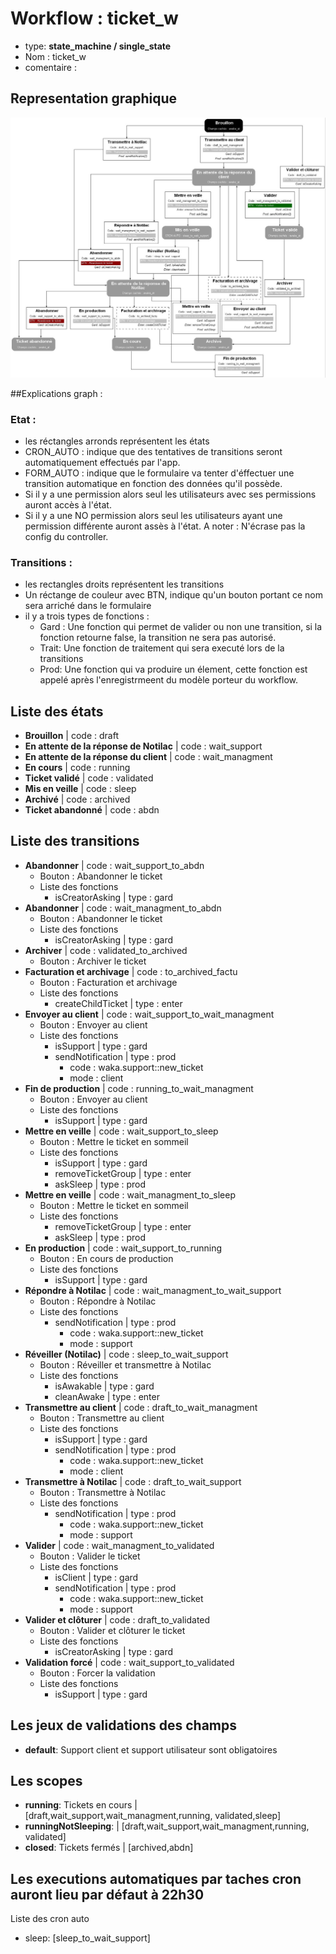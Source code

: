 # Workflow : **ticket_w**
* type: **state_machine / single_state**
* Nom : ticket_w
* comentaire : 

## Representation graphique
![](../assets/docs_images/ticket_w_tb.jpeg)


##Explications graph : 
### Etat : 
* les réctangles arronds représentent les états
* CRON_AUTO : indique que des tentatives de transitions seront automatiquement effectués par l'app. 
* FORM_AUTO : indique que le formulaire va tenter d'éffectuer une transition automatique en fonction des données qu'il possède. 
* Si il y a une permission alors seul les utilisateurs avec ses permissions auront accès à l'état. 
* Si il y a une NO permission alors seul les  utilisateurs ayant une permission différente auront assès à l'état. A noter : N'écrase pas la config du controller. 

### Transitions :  
* les rectangles droits représentent les transitions 
* Un réctange de couleur avec BTN, indique qu'un bouton portant ce nom sera arriché dans le formulaire 
* il y a trois types de fonctions : 
  * Gard : Une fonction qui permet de valider ou non une transition, si la fonction retourne false, la transition ne sera pas autorisé. 
  * Trait: Une fonction de traitement qui sera executé lors de la transitions 
  * Prod: Une fonction qui va produire un élement, cette fonction est appelé après l'enregistrmeent du modèle porteur du workflow. 

## Liste des états
* **Brouillon** | code : draft
* **En attente de la réponse de Notilac** | code : wait_support
* **En attente de la réponse du client** | code : wait_managment
* **En cours** | code : running
* **Ticket validé** | code : validated
* **Mis en veille** | code : sleep
* **Archivé** | code : archived
* **Ticket abandonné** | code : abdn

## Liste des transitions
* **Abandonner** | code : wait_support_to_abdn
    * Bouton : Abandonner le ticket
    * Liste des fonctions 
        *  isCreatorAsking | type : gard
* **Abandonner** | code : wait_managment_to_abdn
    * Bouton : Abandonner le ticket
    * Liste des fonctions 
        *  isCreatorAsking | type : gard
* **Archiver** | code : validated_to_archived
    * Bouton : Archiver le ticket
* **Facturation et archivage** | code : to_archived_factu
    * Bouton : Facturation et archivage
    * Liste des fonctions 
        *  createChildTicket | type : enter
* **Envoyer au client** | code : wait_support_to_wait_managment
    * Bouton : Envoyer au client
    * Liste des fonctions 
        *  isSupport | type : gard
        *  sendNotification | type : prod
            * code : waka.support::new_ticket 
            * mode : client 
* **Fin de production** | code : running_to_wait_managment
    * Bouton : Envoyer au client
    * Liste des fonctions 
        *  isSupport | type : gard
* **Mettre en veille** | code : wait_support_to_sleep
    * Bouton : Mettre le ticket en sommeil
    * Liste des fonctions 
        *  isSupport | type : gard
        *  removeTicketGroup | type : enter
        *  askSleep | type : prod
* **Mettre en veille** | code : wait_managment_to_sleep
    * Bouton : Mettre le ticket en sommeil
    * Liste des fonctions 
        *  removeTicketGroup | type : enter
        *  askSleep | type : prod
* **En production** | code : wait_support_to_running
    * Bouton : En cours de production
    * Liste des fonctions 
        *  isSupport | type : gard
* **Répondre à Notilac** | code : wait_managment_to_wait_support
    * Bouton : Répondre à Notilac
    * Liste des fonctions 
        *  sendNotification | type : prod
            * code : waka.support::new_ticket 
            * mode : support 
* **Réveiller (Notilac)** | code : sleep_to_wait_support
    * Bouton : Réveiller et transmettre à Notilac
    * Liste des fonctions 
        *  isAwakable | type : gard
        *  cleanAwake | type : enter
* **Transmettre au client** | code : draft_to_wait_managment
    * Bouton : Transmettre au client
    * Liste des fonctions 
        *  isSupport | type : gard
        *  sendNotification | type : prod
            * code : waka.support::new_ticket 
            * mode : client 
* **Transmettre à Notilac** | code : draft_to_wait_support
    * Bouton : Transmettre à Notilac
    * Liste des fonctions 
        *  sendNotification | type : prod
            * code : waka.support::new_ticket 
            * mode : support 
* **Valider** | code : wait_managment_to_validated
    * Bouton : Valider le ticket
    * Liste des fonctions 
        *  isClient | type : gard
        *  sendNotification | type : prod
            * code : waka.support::new_ticket 
            * mode : support 
* **Valider et clôturer** | code : draft_to_validated
    * Bouton : Valider et clôturer le ticket
    * Liste des fonctions 
        *  isCreatorAsking | type : gard
* **Validation forcé** | code : wait_support_to_validated
    * Bouton : Forcer la validation
    * Liste des fonctions 
        *  isSupport | type : gard

## Les jeux de validations des champs
* **default**: Support client et support utilisateur sont obligatoires

## Les scopes
* **running**: Tickets en cours | [draft,wait_support,wait_managment,running, validated,sleep]  
* **runningNotSleeping**:  | [draft,wait_support,wait_managment,running, validated]  
* **closed**: Tickets fermés | [archived,abdn]  

## Les executions automatiques par taches cron auront lieu par défaut à  22h30
Liste des cron auto 
* sleep: [sleep_to_wait_support]
